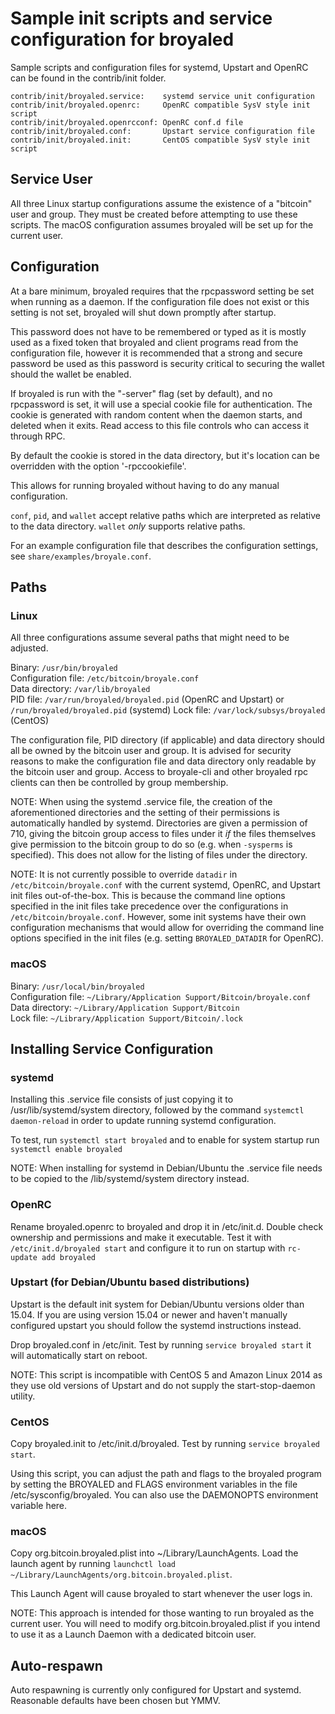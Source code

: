 Sample init scripts and service configuration for broyaled
==========================================================

Sample scripts and configuration files for systemd, Upstart and OpenRC
can be found in the contrib/init folder.

    contrib/init/broyaled.service:    systemd service unit configuration
    contrib/init/broyaled.openrc:     OpenRC compatible SysV style init script
    contrib/init/broyaled.openrcconf: OpenRC conf.d file
    contrib/init/broyaled.conf:       Upstart service configuration file
    contrib/init/broyaled.init:       CentOS compatible SysV style init script

Service User
---------------------------------

All three Linux startup configurations assume the existence of a "bitcoin" user
and group.  They must be created before attempting to use these scripts.
The macOS configuration assumes broyaled will be set up for the current user.

Configuration
---------------------------------

At a bare minimum, broyaled requires that the rpcpassword setting be set
when running as a daemon.  If the configuration file does not exist or this
setting is not set, broyaled will shut down promptly after startup.

This password does not have to be remembered or typed as it is mostly used
as a fixed token that broyaled and client programs read from the configuration
file, however it is recommended that a strong and secure password be used
as this password is security critical to securing the wallet should the
wallet be enabled.

If broyaled is run with the "-server" flag (set by default), and no rpcpassword is set,
it will use a special cookie file for authentication. The cookie is generated with random
content when the daemon starts, and deleted when it exits. Read access to this file
controls who can access it through RPC.

By default the cookie is stored in the data directory, but it's location can be overridden
with the option '-rpccookiefile'.

This allows for running broyaled without having to do any manual configuration.

`conf`, `pid`, and `wallet` accept relative paths which are interpreted as
relative to the data directory. `wallet` *only* supports relative paths.

For an example configuration file that describes the configuration settings,
see `share/examples/broyale.conf`.

Paths
---------------------------------

### Linux

All three configurations assume several paths that might need to be adjusted.

Binary:              `/usr/bin/broyaled`  
Configuration file:  `/etc/bitcoin/broyale.conf`  
Data directory:      `/var/lib/broyaled`  
PID file:            `/var/run/broyaled/broyaled.pid` (OpenRC and Upstart) or `/run/broyaled/broyaled.pid` (systemd)
Lock file:           `/var/lock/subsys/broyaled` (CentOS)  

The configuration file, PID directory (if applicable) and data directory
should all be owned by the bitcoin user and group.  It is advised for security
reasons to make the configuration file and data directory only readable by the
bitcoin user and group.  Access to broyale-cli and other broyaled rpc clients
can then be controlled by group membership.

NOTE: When using the systemd .service file, the creation of the aforementioned
directories and the setting of their permissions is automatically handled by
systemd. Directories are given a permission of 710, giving the bitcoin group
access to files under it _if_ the files themselves give permission to the
bitcoin group to do so (e.g. when `-sysperms` is specified). This does not allow
for the listing of files under the directory.

NOTE: It is not currently possible to override `datadir` in
`/etc/bitcoin/broyale.conf` with the current systemd, OpenRC, and Upstart init
files out-of-the-box. This is because the command line options specified in the
init files take precedence over the configurations in
`/etc/bitcoin/broyale.conf`. However, some init systems have their own
configuration mechanisms that would allow for overriding the command line
options specified in the init files (e.g. setting `BROYALED_DATADIR` for
OpenRC).

### macOS

Binary:              `/usr/local/bin/broyaled`  
Configuration file:  `~/Library/Application Support/Bitcoin/broyale.conf`  
Data directory:      `~/Library/Application Support/Bitcoin`  
Lock file:           `~/Library/Application Support/Bitcoin/.lock`  

Installing Service Configuration
-----------------------------------

### systemd

Installing this .service file consists of just copying it to
/usr/lib/systemd/system directory, followed by the command
`systemctl daemon-reload` in order to update running systemd configuration.

To test, run `systemctl start broyaled` and to enable for system startup run
`systemctl enable broyaled`

NOTE: When installing for systemd in Debian/Ubuntu the .service file needs to be copied to the /lib/systemd/system directory instead.

### OpenRC

Rename broyaled.openrc to broyaled and drop it in /etc/init.d.  Double
check ownership and permissions and make it executable.  Test it with
`/etc/init.d/broyaled start` and configure it to run on startup with
`rc-update add broyaled`

### Upstart (for Debian/Ubuntu based distributions)

Upstart is the default init system for Debian/Ubuntu versions older than 15.04. If you are using version 15.04 or newer and haven't manually configured upstart you should follow the systemd instructions instead.

Drop broyaled.conf in /etc/init.  Test by running `service broyaled start`
it will automatically start on reboot.

NOTE: This script is incompatible with CentOS 5 and Amazon Linux 2014 as they
use old versions of Upstart and do not supply the start-stop-daemon utility.

### CentOS

Copy broyaled.init to /etc/init.d/broyaled. Test by running `service broyaled start`.

Using this script, you can adjust the path and flags to the broyaled program by
setting the BROYALED and FLAGS environment variables in the file
/etc/sysconfig/broyaled. You can also use the DAEMONOPTS environment variable here.

### macOS

Copy org.bitcoin.broyaled.plist into ~/Library/LaunchAgents. Load the launch agent by
running `launchctl load ~/Library/LaunchAgents/org.bitcoin.broyaled.plist`.

This Launch Agent will cause broyaled to start whenever the user logs in.

NOTE: This approach is intended for those wanting to run broyaled as the current user.
You will need to modify org.bitcoin.broyaled.plist if you intend to use it as a
Launch Daemon with a dedicated bitcoin user.

Auto-respawn
-----------------------------------

Auto respawning is currently only configured for Upstart and systemd.
Reasonable defaults have been chosen but YMMV.
